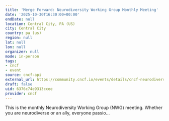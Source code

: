 ```yaml
---
title: 'Merge Forward: Neurodiversity Working Group Monthly Meeting'
date: '2025-10-30T16:30:00+00:00'
endDate: null
location: Central City, PA (US)
city: Central City
country: pa (us)
region: null
lat: null
lon: null
organizer: null
mode: in-person
tags:
- cncf
- event
source: cncf-api
external_url: https://community.cncf.io/events/details/cncf-neurodiversity-presents-merge-forward-neurodiversity-working-group-monthly-meeting/
draft: false
uid: 6376c74e9313ccee
provider: cncf
---
```

This is the monthly Neurodiversity Working Group (NWG) meeting. Whether you are neurodiverse or an ally, everyone passio...
